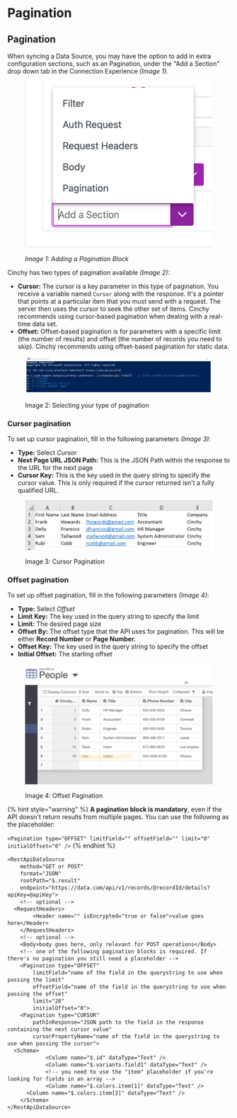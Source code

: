 # Pagination

## Pagination

When syncing a Data Source, you may have the option to add in extra configuration sections, such as an Pagination, under the "Add a Section" drop down tab in the Connection Experience _(Image 1)._

<figure><img src="../../../.gitbook/assets/image (765).png" alt=""><figcaption><p><em>Image 1: Adding a Pagination Block</em></p></figcaption></figure>

Cinchy has two types of pagination available _(Image 2):_

- **Cursor:** The cursor is a key parameter in this type of pagination. You receive a variable named `Cursor` along with the response. It's a pointer that points at a particular item that you must send with a request. The server then uses the cursor to seek the other set of items. Cinchy recommends using cursor-based pagination when dealing with a real-time data set.
- **Offset:** Offset-based pagination is for parameters with a specific limit (the number of results) and offset (the number of records you need to skip). Cinchy recommends using offset-based pagination for static data.

<figure><img src="../../../.gitbook/assets/image (402).png" alt=""><figcaption><p>Image 2: Selecting your type of pagination</p></figcaption></figure>

### Cursor pagination

To set up cursor pagination, fill in the following parameters _(Image 3)_:

- **Type:** Select _Cursor_
- **Next Page URL JSON Path:** This is the JSON Path within the response to the URL for the next page
- **Cursor Key:** This is the key used in the query string to specify the cursor value. This is only required if the cursor returned isn't a fully qualified URL.

<figure><img src="../../../.gitbook/assets/image (430).png" alt=""><figcaption><p>Image 3: Cursor Pagination</p></figcaption></figure>

### Offset pagination

To set up offset pagination, fill in the following parameters _(Image 4)_:

- **Type:** Select _Offset_
- **Limit Key:** The key used in the query string to specify the limit
- **Limit:** The desired page size
- **Offset By:** The offset type that the API uses for pagination. This will be either **Record Number** or **Page Number.**
- **Offset Key:** The key used in the query string to specify the offset
- **Initial Offset:** The starting offset

<figure><img src="../../../.gitbook/assets/image (427).png" alt=""><figcaption><p>Image 4: Offset Pagination</p></figcaption></figure>

{% hint style="warning" %}
**A pagination block is mandatory**, even if the API doesn't return results from multiple pages. You can use the following as the placeholder:

`<Pagination type="OFFSET" limitField="" offsetField="" limit="0" initialOffset="0" />`
{% endhint %}

```markup
<RestApiDataSource
    method="GET or POST"
    format="JSON"
    rootPath="$.result"
    endpoint="https://data.com/api/v1/records/@recordId/details?apiKey=@apiKey">
	<!-- optional -->
  <RequestHeaders>
		<Header name="" isEncrypted="true or false">value goes here</Header>
	</RequestHeaders>
    <!-- optional -->
	<Body>body goes here, only relevant for POST operations</Body>
	<!-- one of the following pagination blocks is required. If there's no pagination you still need a placeholder -->
	<Pagination type="OFFSET"
	    limitField="name of the field in the querystring to use when passing the limit"
	    offsetField="name of the field in the querystring to use when passing the offset"
	    limit="20"
	    initialOffset="0">
	<Pagination type="CURSOR"
	    pathInResponse="JSON path to the field in the response containing the next cursor value"
	    cursorPropertyName="name of the field in the querystring to use when passing the cursor">
  <Schema>
			<Column name="$.id" dataType="Text" />
			<Column name="$.variants.field1" dataType="Text" />
            <!-- you need to use the "item" placeholder if you're looking for fields in an array -->
			<Column name="$.colors.item[1]" dataType="Text" />
      <Column name="$.colors.item[2]" dataType="Text" />
	</Schema>
</RestApiDataSource>
```
